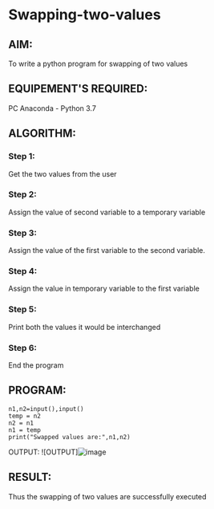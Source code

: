 # Swapping-two-values
## AIM:
To write a python program for swapping of two values
## EQUIPEMENT'S REQUIRED: 
PC
Anaconda - Python 3.7
## ALGORITHM: 
### Step 1:
Get the two values from the user
### Step 2: 
Assign the value of second variable to a temporary variable 
### Step 3: 
Assign the value of the first variable to the second variable.
### Step 4:  
Assign the value in temporary variable to the first variable
### Step 5: 
Print both the values it would be interchanged
### Step 6: 
End the program
## PROGRAM:
```
n1,n2=input(),input()
temp = n2
n2 = n1
n1 = temp
print("Swapped values are:",n1,n2)
```

OUTPUT:
![OUTPUT]![image](https://github.com/MOHAMEDRIDWAN/Swapping-two-values/assets/146993368/97bc3a20-d14a-48e4-a995-405fd350f30d)

## RESULT:
Thus the swapping of two values are successfully executed




